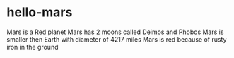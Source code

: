 # hello-mars
Mars is a Red planet
Mars has 2 moons called Deimos and Phobos
Mars is smaller then Earth with diameter of 4217 miles
Mars is red because of rusty iron in the ground
